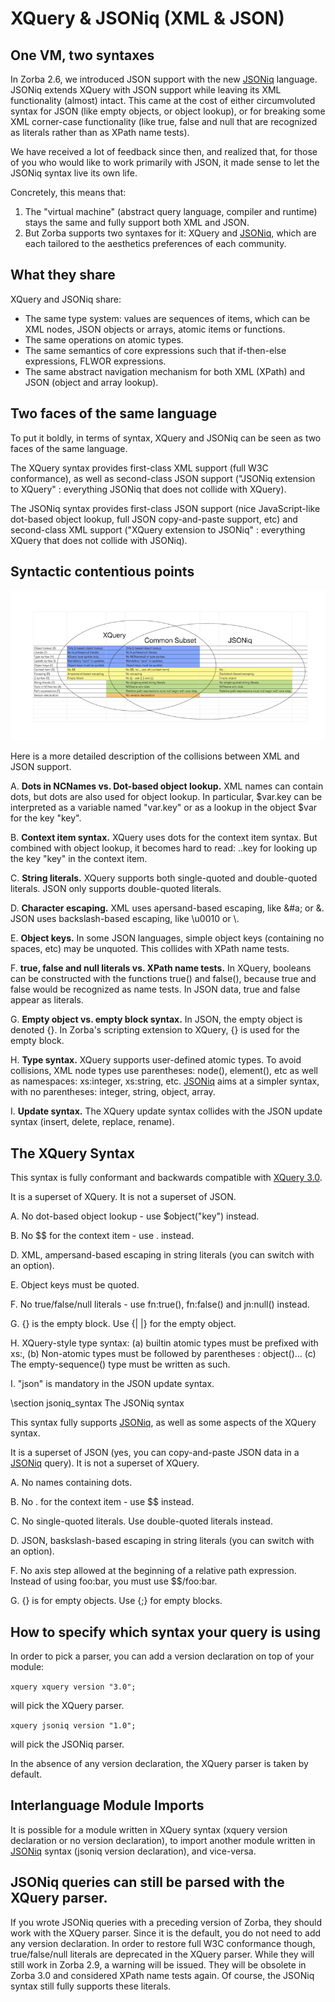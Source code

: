 # XQuery & JSONiq (XML & JSON)

## One VM, two syntaxes

In Zorba 2.6, we introduced JSON support with the new [JSONiq](http://jsoniq.org) language.
JSONiq extends XQuery with JSON support while leaving its XML functionality (almost) intact.
This came at the cost of either circumvoluted syntax for JSON (like empty objects, or object lookup), or for breaking some XML corner-case functionality (like true, false and null that are recognized as literals rather than as XPath name tests).

We have received a lot of feedback since then, and realized that, for those of you who would like to work primarily with JSON, it made sense to let the JSONiq syntax live its own life.

Concretely, this means that:
1. The "virtual machine" (abstract query language, compiler and runtime) stays the same
and fully support both XML and JSON.
2. But Zorba supports two syntaxes for it: XQuery and <a href="http://www.jsoniq.org/">JSONiq</a>, which are each tailored to
the aesthetics preferences of each community.

## What they share

XQuery and JSONiq share:
* The same type system: values are sequences of items, which can be XML nodes, JSON objects
or arrays, atomic items or functions.
* The same operations on atomic types.
* The same semantics of core expressions such that if-then-else expressions, FLWOR expressions.
* The same abstract navigation mechanism for both XML (XPath) and JSON (object and array lookup).

## Two faces of the same language
To put it boldly, in terms of syntax, XQuery and JSONiq can be seen as two faces of the same
language.

The XQuery syntax provides first-class XML support (full W3C conformance), as well as
second-class JSON support ("JSONiq extension to XQuery" : everything JSONiq that does not
collide with XQuery).

The JSONiq syntax provides first-class JSON support (nice JavaScript-like dot-based object lookup,
full JSON copy-and-paste support, etc) and second-class XML support ("XQuery extension to JSONiq" :
everything XQuery that does not collide with JSONiq).

## Syntactic contentious points

![schema](xquery_jsoniq_venn.png "Logo Title Text 1")

Here is a more detailed description of the collisions between XML and JSON support.

A. **Dots in NCNames vs. Dot-based object lookup.**
XML names can contain dots, but dots are also used for object lookup. In particular,
$var.key can be interpreted as a variable named "var.key" or as a lookup in the object
$var for the key "key".

B. **Context item syntax.**
XQuery uses dots for the context item syntax. But combined with object lookup, it becomes
hard to read: ..key for looking up the key "key" in the context item.

C. **String literals.**
XQuery supports both single-quoted and double-quoted literals. JSON only supports double-quoted
literals. 

D. **Character escaping.**
XML uses apersand-based escaping, like &#a; or &amp;.
JSON uses backslash-based escaping, like \u0010 or \\.

E. **Object keys.**
In some JSON languages, simple object keys (containing no spaces, etc) may be unquoted. This collides
with XPath name tests.

F. **true, false and null literals vs. XPath name tests.**
In XQuery, booleans can be constructed with the functions true() and false(), because true and false
would be recognized as name tests. In JSON data, true and false appear as literals.

G. **Empty object vs. empty block syntax.**
In JSON, the empty object is denoted {}.
In Zorba's scripting extension to XQuery, {} is used for the empty block.

H. **Type syntax.**
XQuery supports user-defined atomic types. To avoid collisions, XML node types use parentheses: node(),
element(), etc as well as namespaces: xs:integer, xs:string, etc.
<a href="http://www.jsoniq.org/">JSONiq</a> aims at a simpler syntax, with no parentheses: integer, string, object, array.

I. **Update syntax.**
The XQuery update syntax collides with the JSON update syntax (insert, delete, replace, rename).

## The XQuery Syntax

This syntax is fully conformant and backwards compatible with [XQuery 3.0](http://www.w3.org/TR/xquery-30/).

It is a superset of XQuery.
It is not a superset of JSON.

A. No dot-based object lookup - use $object("key") instead.

B. No $$ for the context item - use . instead.

D. XML, ampersand-based escaping in string literals (you can switch with an option).

E. Object keys must be quoted.

F. No true/false/null literals - use fn:true(), fn:false() and jn:null() instead.

G. {} is the empty block. Use {| |} for the empty object.

H. XQuery-style type syntax: (a) builtin atomic types must be prefixed with xs:,
                            (b) Non-atomic types must be followed by parentheses : object()...
                            (c) The empty-sequence() type must be written as such.

I. "json" is mandatory in the JSON update syntax.

\section jsoniq_syntax The JSONiq syntax

This syntax fully supports <a href="http://www.jsoniq.org/">JSONiq</a>, as well as some aspects of the XQuery syntax.

It is a superset of JSON (yes, you can copy-and-paste JSON data in a <a href="http://www.jsoniq.org/">JSONiq</a> query).
It is not a superset of XQuery.

A. No names containing dots.

B. No . for the context item - use $$ instead.

C. No single-quoted literals. Use double-quoted literals instead.

D. JSON, baskslash-based escaping in string literals (you can switch with an option).

F. No axis step allowed at the beginning of a relative path expression. Instead of using
foo:bar, you must use $$/foo:bar.

G. {} is for empty objects. Use {;} for empty blocks.

## How to specify which syntax your query is using

In order to pick a parser, you can add a version declaration on top of your module:

``xquery
xquery version "3.0";
``

will pick the XQuery parser.

``xquery
jsoniq version "1.0";
``

will pick the JSONiq parser.

In the absence of any version declaration, the XQuery parser is taken by default.

## Interlanguage Module Imports

It is possible for a module written in XQuery syntax (xquery version declaration or no version
declaration), to import another module written in <a href="http://www.jsoniq.org/">JSONiq</a> syntax (jsoniq version declaration), and
vice-versa.

## JSONiq queries can still be parsed with the XQuery parser. 

If you wrote JSONiq queries with a preceding version of Zorba, they should work with the
XQuery parser. Since it is the default, you do not need to add any version declaration.
In order to restore full W3C conformance though, true/false/null literals are deprecated
in the XQuery parser. While they will still work in Zorba 2.9, a warning will be issued.
They will be obsolete in Zorba 3.0 and considered XPath name tests again. Of course,
the JSONiq syntax still fully supports these literals.